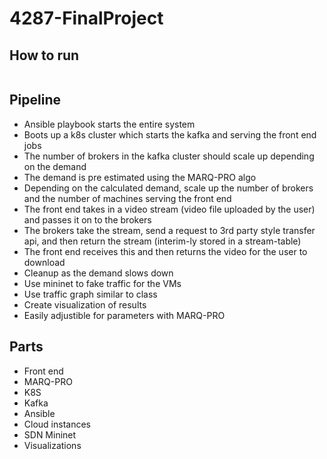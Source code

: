 # 4287-FinalProject

## How to run

```
```

## Pipeline
- Ansible playbook starts the entire system
- Boots up a k8s cluster which starts the kafka and serving the front end jobs
- The number of brokers in the kafka cluster should scale up depending on the demand
- The demand is pre estimated using the MARQ-PRO algo
- Depending on the calculated demand, scale up the number of brokers and the number of machines serving the front end
- The front end takes in a video stream (video file uploaded by the user) and passes it on to the brokers
- The brokers take the stream, send a request to 3rd party style transfer api, and then return the stream (interim-ly stored in a stream-table)
- The front end receives this and then returns the video for the user to download
- Cleanup as the demand slows down
- Use mininet to fake traffic for the VMs
- Use traffic graph similar to class
- Create visualization of results
- Easily adjustible for parameters with MARQ-PRO

## Parts
- Front end
- MARQ-PRO
- K8S
- Kafka
- Ansible
- Cloud instances
- SDN Mininet
- Visualizations

